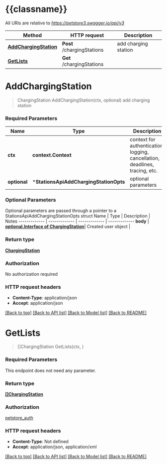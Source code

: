 # {{classname}}

All URIs are relative to *https://petstore3.swagger.io/api/v3*

Method | HTTP request | Description
------------- | ------------- | -------------
[**AddChargingStation**](StationsApi.md#AddChargingStation) | **Post** /chargingStations | add charging station
[**GetLists**](StationsApi.md#GetLists) | **Get** /chargingStations | 

# **AddChargingStation**
> ChargingStation AddChargingStation(ctx, optional)
add charging station

### Required Parameters

Name | Type | Description  | Notes
------------- | ------------- | ------------- | -------------
 **ctx** | **context.Context** | context for authentication, logging, cancellation, deadlines, tracing, etc.
 **optional** | ***StationsApiAddChargingStationOpts** | optional parameters | nil if no parameters

### Optional Parameters
Optional parameters are passed through a pointer to a StationsApiAddChargingStationOpts struct
Name | Type | Description  | Notes
------------- | ------------- | ------------- | -------------
 **body** | [**optional.Interface of ChargingStation**](ChargingStation.md)| Created user object | 

### Return type

[**ChargingStation**](ChargingStation.md)

### Authorization

No authorization required

### HTTP request headers

 - **Content-Type**: application/json
 - **Accept**: application/json

[[Back to top]](#) [[Back to API list]](../README.md#documentation-for-api-endpoints) [[Back to Model list]](../README.md#documentation-for-models) [[Back to README]](../README.md)

# **GetLists**
> []ChargingStation GetLists(ctx, )


### Required Parameters
This endpoint does not need any parameter.

### Return type

[**[]ChargingStation**](ChargingStation.md)

### Authorization

[petstore_auth](../README.md#petstore_auth)

### HTTP request headers

 - **Content-Type**: Not defined
 - **Accept**: application/json, application/xml

[[Back to top]](#) [[Back to API list]](../README.md#documentation-for-api-endpoints) [[Back to Model list]](../README.md#documentation-for-models) [[Back to README]](../README.md)

